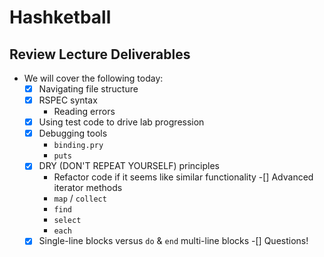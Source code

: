 # Hashketball

## Review Lecture Deliverables

- We will cover the following today:
  -[X] Navigating file structure
  -[X] RSPEC syntax
    - Reading errors
  -[X] Using test code to drive lab progression
  -[X] Debugging tools
    - `binding.pry`
    - `puts`
  -[X] DRY (DON'T REPEAT YOURSELF) principles
    - Refactor code if it seems like similar functionality
  -[] Advanced iterator methods
    - `map` / `collect`
    - `find`
    - `select`
    - `each`
  -[X] Single-line blocks versus `do` & `end` multi-line blocks
  -[] Questions!
